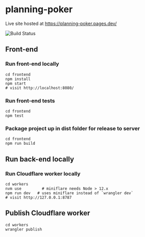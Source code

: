 # planning-poker

Live site hosted at <https://planning-poker.pages.dev/>

![Build Status](https://github.com/briangershon/planning-poker/workflows/Continuous%20Integration/badge.svg)

## Front-end

### Run front-end locally

    cd frontend
    npm install
    npm start
    # visit http://localhost:8080/

### Run front-end tests

    cd frontend
    npm test

### Package project up in dist folder for release to server

    cd frontend
    npm run build

## Run back-end locally

### Run Cloudflare worker locally

    cd workers
    nvm use         # miniflare needs Node > 12.x
    npm run dev   # uses miniflare instead of `wrangler dev`
    # visit http://127.0.0.1:8787

## Publish Cloudflare worker

    cd workers
    wrangler publish
